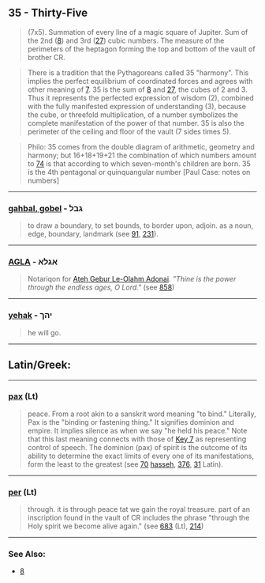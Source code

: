 ## 35 - Thirty-Five
> (7x5). Summation of every line of a magic square of Jupiter. Sum of the 2nd ([8](8)) and 3rd ([27](27)) cubic numbers. The measure of the perimeters of the heptagon forming the top and
bottom of the vault of brother CR.

> There is a tradition that the Pythagoreans called 35 "harmony". This implies the perfect equilibrium of coordinated forces and agrees with other meaning of [7](7). 35 is the sum of [8](8) and [27](27), the cubes of 2 and 3. Thus it represents the perfected expression of wisdom (2), combined with the fully manifested expression of understanding (3), because the cube, or threefold multiplication, of a number symbolizes the complete manifestation of the power of that number. 35 is also the perimeter of the ceiling and floor of the vault (7 sides times 5).

> Philo: 35 comes from the double diagram of arithmetic, geometry and harmony; but 16+18+19+21 the combination of which numbers amount to [74](74) is that according to which seven-month's children are born. 35 is the 4th pentagonal or quinquangular number [Paul Case: notes on numbers]

---

### [gahbal, gobel](/keys/GBL) - גבל
> to draw a boundary, to set bounds, to border upon, adjoin. as a noun, edge, boundary, landmark (see [91](91), [231](231)).

---

### [AGLA](/keys/AGLA) - אגלא
> Notariqon for [Ateh Gebur Le-Olahm Adonai](/keys/AThH.GBVR.LOVLM.ADNI). *"Thine is the power through the endless ages, O Lord."* (see [858](858))

---

### [yehak](/keys/IHK) - יהך
> he will go.

---

## Latin/Greek:

---

### [pax](/latin?word=pax) (Lt)
> peace. From a root akin to a sanskrit word meaning "to bind." Literally, Pax is the "binding or fastening thing." It signifies dominion and empire. It implies silence as when we say "he held his peace." Note that this last meaning connects with those of [Key 7](7) as representing control of speech. The dominion (pax) of spirit is the outcome of its ability to determine the exact limits of every one of its manifestations, form the least to the greatest (see [70](70) [hasseh](/keys/HSH), [376](376), [31](31) Latin).

---

### [per](/latin?word=per) (Lt)
> through. it is through peace tat we gain the royal treasure. part of an inscription found in the vault of CR includes the phrase "through the Holy spirit we become alive again." (see [683](683) (Lt), [214](214))

---

### See Also:

- [8](8)
